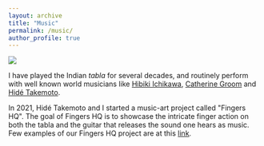 ```yaml
---
layout: archive
title: "Music"
permalink: /music/
author_profile: true
---
```


<img src="https://deepak-venkateshvaran.github.io/portfolio/images/Z7B0087.jpg">

I have played the Indian *tabla* for several decades, and routinely perform with well known world musicians like [Hibiki Ichikawa](https://hibikishamisen.com/), [Catherine Groom](https://www.mus.cam.ac.uk/directory/catherine-groom) and [Hidé Takemoto](https://www.hideguitar.com/). 

In 2021, Hidé Takemoto and I started a music-art project called "Fingers HQ". The goal of Fingers HQ is to showcase the intricate finger action on both the tabla and the guitar that releases the sound one hears as music.  
Few examples of our Fingers HQ project are at this [link](https://www.youtube.com/@FingersHQ).
